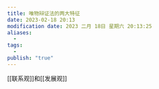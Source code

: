 ```yaml
---
title: 唯物辩证法的两大特征
date: 2023-02-18 20:13
modification date: 2023 二月 18日 星期六 20:13:25
aliases:
  - 
tags:
  - 
publish: "true"
---
```


[[联系观]]和[[发展观]]